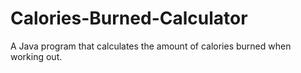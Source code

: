 # Calories-Burned-Calculator
A Java program that calculates the amount of calories burned when working out. 
